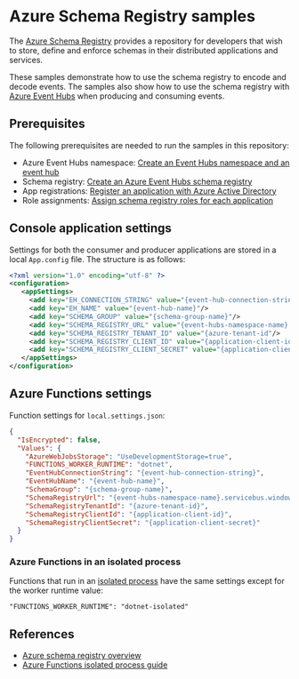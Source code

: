 # Azure Schema Registry samples

The [Azure Schema Registry](https://docs.microsoft.com/azure/event-hubs/schema-registry-overview) provides a repository for developers that wish to store, define and enforce schemas in their distributed applications and services.

These samples demonstrate how to use the schema registry to encode and decode events. The samples also show how to use the schema registry with [Azure Event Hubs](https://docs.microsoft.com/azure/event-hubs/event-hubs-about) when producing and consuming events.

## Prerequisites

The following prerequisites are needed to run the samples in this repository:

- Azure Event Hubs namespace: [Create an Event Hubs namespace and an event hub](https://docs.microsoft.com/azure/event-hubs/event-hubs-create)
- Schema registry: [Create an Azure Event Hubs schema registry](https://docs.microsoft.com/azure/event-hubs/create-schema-registry)
- App registrations: [Register an application with Azure Active Directory](https://docs.microsoft.com/azure/active-directory/develop/quickstart-register-app)
- Role assignments: [Assign schema registry roles for each application](https://docs.microsoft.com/azure/event-hubs/schema-registry-overview#azure-role-based-access-control)
  
## Console application settings

Settings for both the consumer and producer applications are stored in a local `App.config` file. The structure is as follows:

```xml
<?xml version="1.0" encoding="utf-8" ?>
<configuration>
   <appSettings>
     <add key="EH_CONNECTION_STRING" value="{event-hub-connection-string}"/>
     <add key="EH_NAME" value="{event-hub-name}"/>
     <add key="SCHEMA_GROUP" value="{schema-group-name}"/>
     <add key="SCHEMA_REGISTRY_URL" value="{event-hubs-namespace-name}.servicebus.window.net"/>
     <add key="SCHEMA_REGISTRY_TENANT_ID" value="{azure-tenant-id"/>
     <add key="SCHEMA_REGISTRY_CLIENT_ID" value="{application-client-id}"/>
     <add key="SCHEMA_REGISTRY_CLIENT_SECRET" value="{application-client-secret"/>
   </appSettings>
</configuration>
```

## Azure Functions settings

Function settings for `local.settings.json`:

```json
{
  "IsEncrypted": false,
  "Values": {
    "AzureWebJobsStorage": "UseDevelopmentStorage=true",
    "FUNCTIONS_WORKER_RUNTIME": "dotnet",
    "EventHubConnectionString": "{event-hub-connection-string}",
    "EventHubName": "{event-hub-name}",
    "SchemaGroup": "{schema-group-name}",
    "SchemaRegistryUrl": "{event-hubs-namespace-name}.servicebus.window.net",
    "SchemaRegistryTenantId": "{azure-tenant-id}",
    "SchemaRegistryClientId": "{application-client-id}",
    "SchemaRegistryClientSecret": "{application-client-secret}"
  }
}
```

### Azure Functions in an isolated process

Functions that run in an [isolated process](https://docs.microsoft.com/azure/azure-functions/dotnet-isolated-process-guide) have the same settings except for the worker runtime value:

`"FUNCTIONS_WORKER_RUNTIME": "dotnet-isolated"`

## References

- [Azure schema registry overview](https://docs.microsoft.com/azure/event-hubs/schema-registry-overview)
- [Azure Functions isolated process guide](https://docs.microsoft.com/azure/azure-functions/dotnet-isolated-process-guide)
